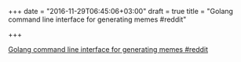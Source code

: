 +++
date = "2016-11-29T06:45:06+03:00"
draft = true
title = "Golang command line interface for generating memes  #reddit"

+++

<p><a href="https://t.co/fBNaOX5jGw">Golang command line interface for generating memes  #reddit</a></p>
